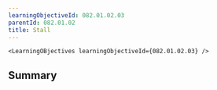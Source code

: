 ```yaml
---
learningObjectiveId: 082.01.02.03
parentId: 082.01.02
title: Stall
---
```


```tsx eval
<LearningOBjectives learningObjectiveId={082.01.02.03} />
```

## Summary
